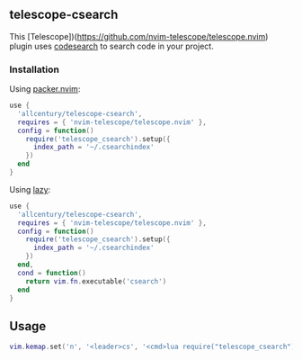 ## telescope-csearch

This [Telescope])(https://github.com/nvim-telescope/telescope.nvim) plugin uses [codesearch](https://github.com/google/codesearch/tree/master) to search code in your project.

### Installation

Using [packer.nvim](https://github.com/wbthomason/packer.nvim):

```lua
use {
  'allcentury/telescope-csearch',
  requires = { 'nvim-telescope/telescope.nvim' },
  config = function()
    require('telescope_csearch').setup({
      index_path = '~/.csearchindex'
    })
  end
}
```

Using [lazy](https://github.com/folke/lazy.nvim):

```lua
use {
  'allcentury/telescope-csearch',
  requires = { 'nvim-telescope/telescope.nvim' },
  config = function()
    require('telescope_csearch').setup({
      index_path = '~/.csearchindex'
    })
  end,
  cond = function()
    return vim.fn.executable('csearch')
  end
}
```

## Usage

```lua
vim.kemap.set('n', '<leader>cs', '<cmd>lua require("telescope_csearch").search()<cr>', { desc = 'Search code' })
```

